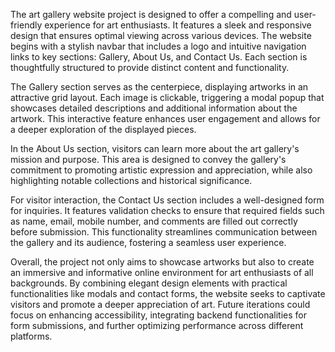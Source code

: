 The art gallery website project is designed to offer a compelling and user-friendly experience for art enthusiasts. It features a sleek and responsive design that ensures optimal viewing across various devices. The website begins with a stylish navbar that includes a logo and intuitive navigation links to key sections: Gallery, About Us, and Contact Us. Each section is thoughtfully structured to provide distinct content and functionality.

The Gallery section serves as the centerpiece, displaying artworks in an attractive grid layout. Each image is clickable, triggering a modal popup that showcases detailed descriptions and additional information about the artwork. This interactive feature enhances user engagement and allows for a deeper exploration of the displayed pieces.

In the About Us section, visitors can learn more about the art gallery's mission and purpose. This area is designed to convey the gallery's commitment to promoting artistic expression and appreciation, while also highlighting notable collections and historical significance.

For visitor interaction, the Contact Us section includes a well-designed form for inquiries. It features validation checks to ensure that required fields such as name, email, mobile number, and comments are filled out correctly before submission. This functionality streamlines communication between the gallery and its audience, fostering a seamless user experience.

Overall, the project not only aims to showcase artworks but also to create an immersive and informative online environment for art enthusiasts of all backgrounds. By combining elegant design elements with practical functionalities like modals and contact forms, the website seeks to captivate visitors and promote a deeper appreciation of art. Future iterations could focus on enhancing accessibility, integrating backend functionalities for form submissions, and further optimizing performance across different platforms.
